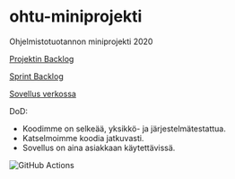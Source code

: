 # ohtu-miniprojekti
Ohjelmistotuotannon miniprojekti 2020

[Projektin Backlog](https://docs.google.com/spreadsheets/d/1gEbBnn3pyKite4KeDW7rShsLSzKFn_H5VvEbBJExgo0)

[Sprint Backlog](https://docs.google.com/spreadsheets/d/1gEbBnn3pyKite4KeDW7rShsLSzKFn_H5VvEbBJExgo0/edit#gid=1183933402)

[Sovellus verkossa](http://readingtips.herokuapp.com/)

DoD:
- Koodimme on selkeää, yksikkö- ja järjestelmätestattua.
- Katselmoimme koodia jatkuvasti.
- Sovellus on aina asiakkaan käytettävissä.

![GitHub Actions](https://github.com/hupijekku/ohtu-miniprojekti/workflows/Java%20CI%20with%20Gradle/badge.svg)
